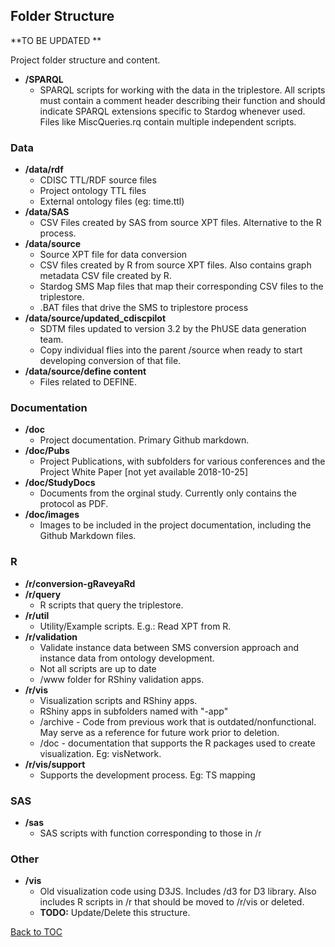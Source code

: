 Folder Structure
----------------

**TO BE UPDATED **

Project folder structure and content.

-   **/SPARQL**
    -   SPARQL scripts for working with the data in the triplestore. All scripts must contain a comment header describing their function and  should indicate SPARQL extensions specific to Stardog whenever used. Files like MiscQueries.rq contain multiple independent scripts.  

### Data

-   **/data/rdf**
    -   CDISC TTL/RDF source files
    -   Project ontology TTL files
    -   External ontology files (eg: time.ttl)
-   **/data/SAS**
    -   CSV Files created by SAS from source XPT files. Alternative to the R process.
-   **/data/source**
    -   Source XPT file for data conversion
    -   CSV files created by R from source XPT files. Also contains graph metadata CSV file created by R.
    -   Stardog SMS Map files that map their corresponding CSV files to the triplestore.
    -   .BAT files that drive the SMS to triplestore process
-   **/data/source/updated\_cdiscpilot**
    -   SDTM files updated to version 3.2 by the PhUSE data generation team.
    -   Copy individual flies into the parent /source when ready to start developing conversion of that file.
-   **/data/source/define content**
    -   Files related to DEFINE.

### Documentation

-   **/doc**
    -   Project documentation. Primary Github markdown.
-   **/doc/Pubs**
    -   Project Publications, with subfolders for various conferences and the Project White Paper \[not yet available 2018-10-25\]
-   **/doc/StudyDocs**
    -   Documents from the orginal study. Currently only contains the protocol as PDF.
-   **/doc/images**
    -   Images to be included in the project documentation, including the Github Markdown files.

### R

-   **/r/conversion-gRaveyaRd**
-   **/r/query**
    -   R scripts that query the triplestore.
-   **/r/util**
    -   Utility/Example scripts. E.g.: Read XPT from R.
-   **/r/validation**
    -   Validate instance data between SMS conversion approach and instance data from ontology development.
    -   Not all scripts are up to date
    -   /www folder for RShiny validation apps.
-   **/r/vis**
    -   Visualization scripts and RShiny apps.
    -   RShiny apps in subfolders named with "-app"
    -   /archive - Code from previous work that is outdated/nonfunctional. May serve as a reference for future work prior to deletion.
    -   /doc - documentation that supports the R packages used to create visualization. Eg: visNetwork.
-   **/r/vis/support**
    -   Supports the development process. Eg: TS mapping

### SAS

-   **/sas**
    -   SAS scripts with function corresponding to those in /r

### Other

-   **/vis**
    -   Old visualization code using D3JS. Includes /d3 for D3 library. Also includes R scripts in /r that should be moved to /r/vis or deleted.
    -   **TODO:** Update/Delete this structure.

[Back to TOC](TableOfContents.md)
